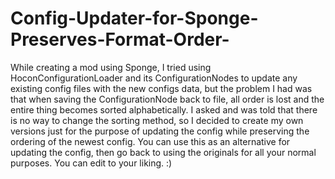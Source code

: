 # Config-Updater-for-Sponge-Preserves-Format-Order-
While creating a mod using Sponge, I tried using HoconConfigurationLoader and its ConfigurationNodes to update any existing config files with the new configs data, but the problem I had was that when saving the ConfigurationNode back to file, all order is lost and the entire thing becomes sorted alphabetically. I asked and was told that there is no way to change the sorting method, so I decided to create my own versions just for the purpose of updating the config while preserving the ordering of the newest config. You can use this as an alternative for updating the config, then go back to using the originals for all your normal purposes. You can edit to your liking. :)

